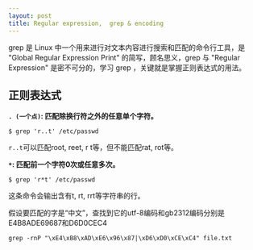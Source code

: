 ```yaml
---
layout: post
title: Regular expression,  grep & encoding
---
```




grep 是 Linux 中一个用来进行对文本内容进行搜索和匹配的命令行工具，是 "Global Regular Expression Print" 的简写，顾名思义，grep 与 "Regular Expression" 是密不可分的，学习 grep ，关键就是掌握正则表达式的用法。

## 正则表达式

**`. (一个点)`: 匹配除换行符之外的任意单个字符。**

    $ grep 'r..t' /etc/passwd
    
`r..t`可以匹配root, reet, r  t等，但不能匹配rat, rot等。

**`*`: 匹配前一个字符0次或任意多次。**

    $ grep 'r*t' /etc/passwd
    
这条命令会输出含有t, rt, rrt等字符串的行。








假设要匹配的字是“中文”，查找到它的utf-8编码和gb2312编码分别是E4B8ADE69687和D6D0CEC4

    grep -rnP "\xE4\xB8\xAD\xE6\x96\x87|\xD6\xD0\xCE\xC4" file.txt
    
